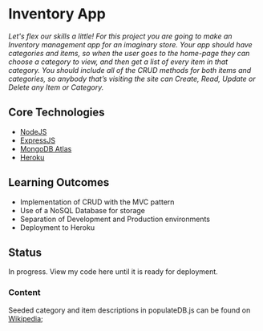 # Inventory App

*Let's flex our skills a little! For this project you are going to make an Inventory management app for an imaginary store. Your app should have categories and items, so when the user goes to the home-page they can choose a category to view, and then get a list of every item in that category. You should include all of the CRUD methods for both items and categories, so anybody that’s visiting the site can Create, Read, Update or Delete any Item or Category.*

## Core Technologies

- [NodeJS](https://nodejs.org/en/)
- [ExpressJS](https://expressjs.com/)
- [MongoDB Atlas](https://www.mongodb.com/atlas/database)
- [Heroku](https://www.mongodb.com/atlas/database)

## Learning Outcomes

- Implementation of CRUD with the MVC pattern
- Use of a NoSQL Database for storage
- Separation of Development and Production environments
- Deployment to Heroku

## Status

In progress. View my code here until it is ready for deployment.

### Content

Seeded category and item descriptions in populateDB.js can be found on [Wikipedia](https://www.wikipedia.org/);